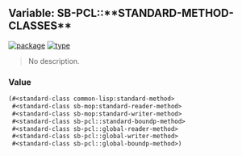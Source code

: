 ## Variable: SB-PCL::\*\*STANDARD-METHOD-CLASSES\*\*
[![package](https://img.shields.io/badge/Package-SB--PCL-5f9ea0.svg?style=social&colorA=999999)](../) [![type](https://img.shields.io/badge/Type-Variable-5f9ea0.svg?style=social&colorA=999999)](../#variable) 

> No description.

### Value
```cl
(#<standard-class common-lisp:standard-method>
 #<standard-class sb-mop:standard-reader-method>
 #<standard-class sb-mop:standard-writer-method>
 #<standard-class sb-pcl::standard-boundp-method>
 #<standard-class sb-pcl::global-reader-method>
 #<standard-class sb-pcl::global-writer-method>
 #<standard-class sb-pcl::global-boundp-method>)
```
